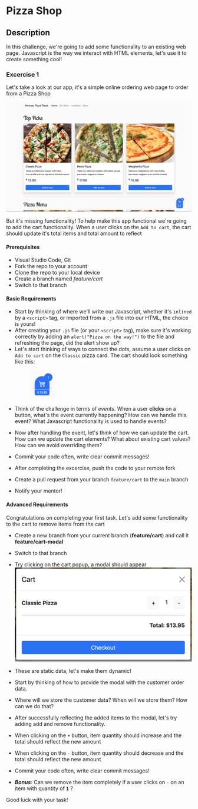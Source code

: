 # Pizza Shop

## Description

In this challenge, we're going to add some functionality to an existing web page. Javascript is the way we interact with HTML elements, let's use it to create something cool!

### Excercise 1

Let's take a look at our app, it's a simple online ordering web page to order from a Pizza Shop

![Pizza Shop](assets/images/app-whole.png)

But it's missing functionality! To help make this app functional we're going to add the cart functionality. When a user clicks on the `Add to cart`, the cart should update it's total items and total amount to reflect

#### **Prerequisites**

- Visual Studio Code, Git
- Fork the repo to your account
- Clone the repo to your local device
- Create a branch named _feature/cart_
- Switch to that branch

#### **Basic Requirements**

- Start by thinking of where we'll write our Javascript, whether it's `inlined` by a `<script>` tag, or imported from a `.js` file into our HTML, the choice is yours!
- After creating your `.js` file (or your `<script>` tag), make sure it's working correctly by adding an `alert("Pizza on the way!")` to the file and refreshing the page, did the alert show up?
- Let's start thinking of ways to connect the dots, assume a user clicks on `Add to cart` on the `Classic` pizza card. The cart should look something like this:

<img src="assets/images/cart-updated.png" style="height: 5rem;margin-left: 4rem" />

- Think of the challenge in terms of _events_. When a user **clicks** on a button, what's the event currently happening? How can we handle this event? What Javascript functionality is used to handle events?

- Now after handling the event, let's think of how we can update the cart. How can we update the cart elements? What about existing cart values? How can we avoid overriding them?

- Commit your code often, write clear commit messages!

- After completing the excercise, push the code to your remote fork

- Create a pull request from your branch `feature/cart` to the `main` branch

- Notify your mentor!

#### **Advanced Requirements**

Congratulations on completing your first task. Let's add some functionality to the cart to remove items from the cart

- Create a new branch from your current branch (**feature/cart**) and call it **feature/cart-modal**
- Switch to that branch
- Try clicking on the cart popup, a modal should appear
  ![Cart Modal](assets/images/cart-modal.png)
- These are static data, let's make them dynamic!
- Start by thinking of how to provide the modal with the customer order data.
- Where will we store the customer data? When will we store them? How can we do that?
- After successfully reflecting the added items to the modal, let's try adding add and remove functionality.
- When clicking on the `+` button, item quantity should increase and the total should reflect the new amount
- When clicking on the `-` button, item quantity should decrease and the total should reflect the new amount
- Commit your code often, write clear commit messages!

- **_Bonus_**: Can we remove the item completely if a user clicks on `-` on an item with quantity of **`1`** ?

Good luck with your task!